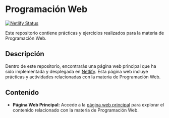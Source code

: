 # Programación Web

[![Netlify Status](https://api.netlify.com/api/v1/badges/ff38eba8-1141-447d-baa5-196917b75398/deploy-status)](https://app.netlify.com/sites/jaennova/deploys)

Este repositorio contiene prácticas y ejercicios realizados para la materia de Programación Web.

## Descripción

Dentro de este repositorio, encontrarás una página web principal que ha sido implementada y desplegada en [Netlify](https://www.netlify.com/). Esta página web incluye prácticas y actividades relacionadas con la materia de Programación Web.

## Contenido

- **Página Web Principal:** Accede a la [página web principal](https://jaenn.netlify.app/) para explorar el contenido relacionado con la materia de Programación Web.

